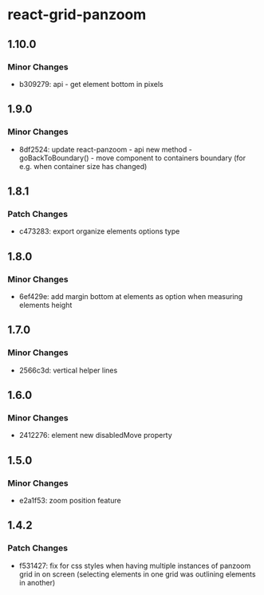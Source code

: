 # react-grid-panzoom

## 1.10.0

### Minor Changes

- b309279: api - get element bottom in pixels

## 1.9.0

### Minor Changes

- 8df2524: update react-panzoom - api new method - goBackToBoundary() - move component to containers boundary (for e.g. when container size has changed)

## 1.8.1

### Patch Changes

- c473283: export organize elements options type

## 1.8.0

### Minor Changes

- 6ef429e: add margin bottom at elements as option when measuring elements height

## 1.7.0

### Minor Changes

- 2566c3d: vertical helper lines

## 1.6.0

### Minor Changes

- 2412276: element new disabledMove property

## 1.5.0

### Minor Changes

- e2a1f53: zoom position feature

## 1.4.2

### Patch Changes

- f531427: fix for css styles when having multiple instances of panzoom grid in on screen (selecting elements in one grid was outlining elements in another)
